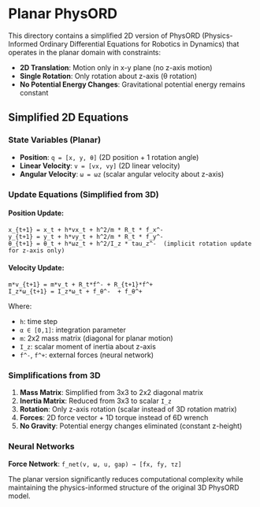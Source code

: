 # Planar PhysORD

This directory contains a simplified 2D version of PhysORD (Physics-Informed Ordinary Differential Equations for Robotics in Dynamics) that operates in the planar domain with constraints:

- **2D Translation**: Motion only in x-y plane (no z-axis motion)
- **Single Rotation**: Only rotation about z-axis (θ rotation)
- **No Potential Energy Changes**: Gravitational potential energy remains constant

## Simplified 2D Equations

### State Variables (Planar)
- **Position**: `q = [x, y, θ]` (2D position + 1 rotation angle)
- **Linear Velocity**: `v = [vx, vy]` (2D linear velocity)
- **Angular Velocity**: `ω = ωz` (scalar angular velocity about z-axis)

### Update Equations (Simplified from 3D)

#### Position Update:
```
x_{t+1} = x_t + h*vx_t + h^2/m * R_t * f_x^-
y_{t+1} = y_t + h*vy_t + h^2/m * R_t * f_y^-
θ_{t+1} = θ_t + h*ωz_t + h^2/I_z * tau_z^-  (implicit rotation update for z-axis only)
```

#### Velocity Update:
```
m*v_{t+1} = m*v_t + R_t*f^- + R_{t+1}*f^+
I_z*ω_{t+1} = I_z*ω_t + f_θ^-  + f_θ^+
```

Where:
- `h`: time step
- `α ∈ [0,1]`: integration parameter
- `m`: 2x2 mass matrix (diagonal for planar motion)
- `I_z`: scalar moment of inertia about z-axis
- `f^-`, `f^+`: external forces (neural network)

### Simplifications from 3D

1. **Mass Matrix**: Simplified from 3x3 to 2x2 diagonal matrix
2. **Inertia Matrix**: Reduced from 3x3 to scalar `I_z`
3. **Rotation**: Only z-axis rotation (scalar instead of 3D rotation matrix)
4. **Forces**: 2D force vector + 1D torque instead of 6D wrench
5. **No Gravity**: Potential energy changes eliminated (constant z-height)

### Neural Networks

**Force Network**: `f_net(v, ω, u, gap) → [fx, fy, τz]`

The planar version significantly reduces computational complexity while maintaining the physics-informed structure of the original 3D PhysORD model.